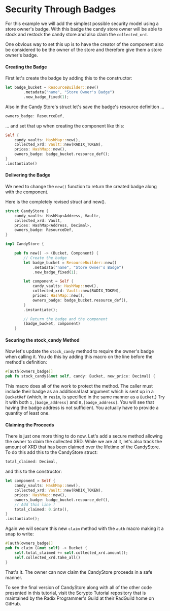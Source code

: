 # Security Through Badges

For this example we will add the simplest possible security model using a store owner's badge. With this badge the candy store owner will be able to stock and restock the candy store and also claim the `collected_xrd`.

One obvious way to set this up is to have the creator of the component also be considered to be the owner of the store and therefore give them a store owner's badge.

#### Creating the Badge

First let's create the badge by adding this to the constructor:

```rust
let badge_bucket = ResourceBuilder::new()
        .metadata("name", "Store Owner's Badge")
        .new_badge_fixed(1);
```

Also in the Candy Store's struct let's save the badge's resource definition ...

```rust
owners_badge: ResourceDef,
```

... and set that up when creating the component like this:

```rust
Self {
    candy_vaults: HashMap::new(),
    collected_xrd: Vault::new(RADIX_TOKEN),
    prices: HashMap::new(),
    owners_badge: badge_bucket.resource_def();
}
.instantiate()
```

#### Delivering the Badge

We need to change the `new()` function to return the created badge along with the component.

Here is the completely revised struct and new().

```rust
struct CandyStore {
    candy_vaults: HashMap<Address, Vault>,
    collected_xrd: Vault,
    prices: HashMap<Address, Decimal>,
    owners_badge: ResourceDef,
}

impl CandyStore {

    pub fn new() -> (Bucket, Component) {
        // Create the badge
        let badge_bucket = ResourceBuilder::new()
            .metadata("name", "Store Owner's Badge")
            .new_badge_fixed(1);

        let component = Self {
            candy_vaults: HashMap::new(),
            collected_xrd: Vault::new(RADIX_TOKEN),
            prices: HashMap::new(),
            owners_badge: badge_bucket.resource_def(),
        }
        .instantiate();

        // Return the badge and the component
        (badge_bucket, component)
    }
```

#### Securing the stock_candy Method

Now let's update the `stock_candy` method to require the owner's badge when calling it. You do this by adding this macro on the line before the method's definition:

```rust
#[auth(owners_badge)]
pub fn stock_candy(&mut self, candy: Bucket, new_price: Decimal) {
```

This macro does all of the work to protect the method. The caller must include their badge as an additional last argument which is sent up in a `BucketRef` (which, in `resim`, is specified in the same manner as a `Bucket`.) Try it with both `1,[badge_address]` and `0,[badge_address]`. You will see that having the badge address is not sufficient. You actually have to provide a quantity of least one.

#### Claiming the Proceeds

There is just one more thing to do now. Let's add a secure method allowing the owner to claim the collected XRD. While we are at it, let's also track the amount of XRD that has been claimed over the lifetime of the CandyStore. To do this add this to the CandyStore struct:

```rust
total_claimed: Decimal,
```

and this to the constructor:

```rust
let component = Self {
    candy_vaults: HashMap::new(),
    collected_xrd: Vault::new(RADIX_TOKEN),
    prices: HashMap::new(),
    owners_badge: badge_bucket.resource_def(),
    // Add this line !
    total_claimed: 0.into(),
}
.instantiate();
```

Again we will secure this new `claim` method with the `auth` macro making it a snap to write:

```rust
#[auth(owners_badge)]
pub fn claim (&mut self) -> Bucket {
    self.total_claimed += self.collected_xrd.amount();
    self.collected_xrd.take_all()
}
```

That's it. The owner can now claim the CandyStore proceeds in a safe manner.

To see the final version of CandyStore along with all of the other code presented in this tutorial, visit the Scrypto Tutorial repository that is maintained by the Radix Programmer's Guild at their RadGuild home on GitHub.
